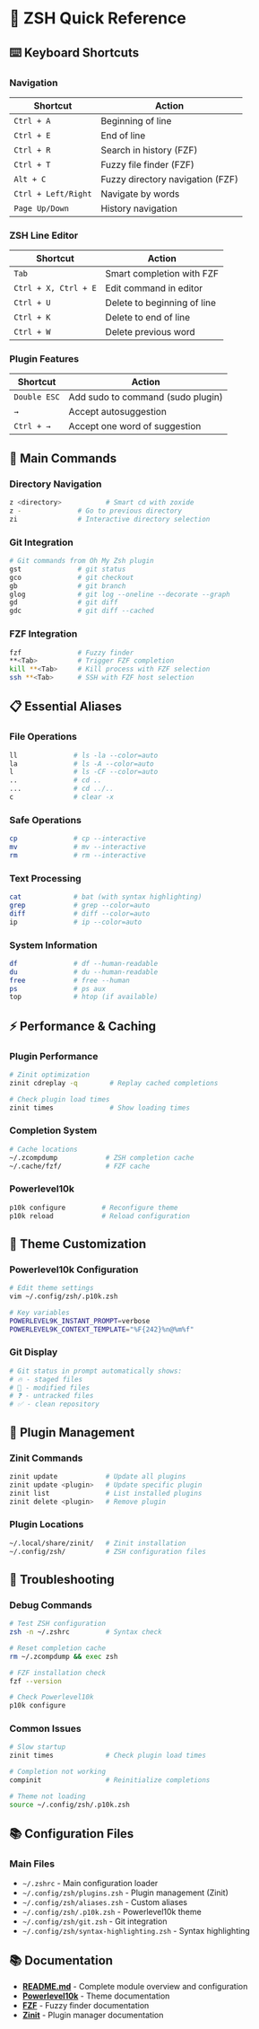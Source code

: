 # 🚀 ZSH Quick Reference

## ⌨️ Keyboard Shortcuts

### Navigation

| Shortcut | Action |
|----------|--------|
| `Ctrl + A` | Beginning of line |
| `Ctrl + E` | End of line |
| `Ctrl + R` | Search in history (FZF) |
| `Ctrl + T` | Fuzzy file finder (FZF) |
| `Alt + C` | Fuzzy directory navigation (FZF) |
| `Ctrl + Left/Right` | Navigate by words |
| `Page Up/Down` | History navigation |

### ZSH Line Editor

| Shortcut | Action |
|----------|--------|
| `Tab` | Smart completion with FZF |
| `Ctrl + X, Ctrl + E` | Edit command in editor |
| `Ctrl + U` | Delete to beginning of line |
| `Ctrl + K` | Delete to end of line |
| `Ctrl + W` | Delete previous word |

### Plugin Features

| Shortcut | Action |
|----------|--------|
| `Double ESC` | Add sudo to command (sudo plugin) |
| `→` | Accept autosuggestion |
| `Ctrl + →` | Accept one word of suggestion |

## 🔧 Main Commands

### Directory Navigation

```bash
z <directory>           # Smart cd with zoxide
z -              # Go to previous directory
zi               # Interactive directory selection
```

### Git Integration

```bash
# Git commands from Oh My Zsh plugin
gst              # git status
gco              # git checkout  
gb               # git branch
glog             # git log --oneline --decorate --graph
gd               # git diff
gdc              # git diff --cached
```

### FZF Integration

```bash
fzf              # Fuzzy finder
**<Tab>          # Trigger FZF completion
kill **<Tab>     # Kill process with FZF selection
ssh **<Tab>      # SSH with FZF host selection
```

## 📋 Essential Aliases

### File Operations

```bash
ll              # ls -la --color=auto
la              # ls -A --color=auto
l               # ls -CF --color=auto
..              # cd ..
...             # cd ../..
c               # clear -x
```

### Safe Operations

```bash
cp              # cp --interactive
mv              # mv --interactive
rm              # rm --interactive
```

### Text Processing

```bash
cat             # bat (with syntax highlighting)
grep            # grep --color=auto
diff            # diff --color=auto
ip              # ip --color=auto
```

### System Information

```bash
df              # df --human-readable
du              # du --human-readable
free            # free --human
ps              # ps aux
top             # htop (if available)
```

## ⚡ Performance & Caching

### Plugin Performance

```bash
# Zinit optimization
zinit cdreplay -q        # Replay cached completions

# Check plugin load times
zinit times              # Show loading times
```

### Completion System

```bash
# Cache locations
~/.zcompdump            # ZSH completion cache
~/.cache/fzf/           # FZF cache
```

### Powerlevel10k

```bash
p10k configure         # Reconfigure theme
p10k reload            # Reload configuration
```

## 🎨 Theme Customization

### Powerlevel10k Configuration

```bash
# Edit theme settings
vim ~/.config/zsh/.p10k.zsh

# Key variables
POWERLEVEL9K_INSTANT_PROMPT=verbose
POWERLEVEL9K_CONTEXT_TEMPLATE="%F{242}%n@%m%f"
```

### Git Display

```bash
# Git status in prompt automatically shows:
# 🔥 - staged files
# 📝 - modified files  
# ❓ - untracked files
# ✅ - clean repository
```

## 🔌 Plugin Management

### Zinit Commands

```bash
zinit update            # Update all plugins
zinit update <plugin>   # Update specific plugin
zinit list              # List installed plugins
zinit delete <plugin>   # Remove plugin
```

### Plugin Locations

```bash
~/.local/share/zinit/   # Zinit installation
~/.config/zsh/          # ZSH configuration files
```

## 🧪 Troubleshooting

### Debug Commands

```bash
# Test ZSH configuration
zsh -n ~/.zshrc         # Syntax check

# Reset completion cache
rm ~/.zcompdump && exec zsh

# FZF installation check
fzf --version

# Check Powerlevel10k
p10k configure
```

### Common Issues

```bash
# Slow startup
zinit times             # Check plugin load times

# Completion not working  
compinit                # Reinitialize completions

# Theme not loading
source ~/.config/zsh/.p10k.zsh
```

## 📚 Configuration Files

### Main Files

- `~/.zshrc` - Main configuration loader
- `~/.config/zsh/plugins.zsh` - Plugin management (Zinit)
- `~/.config/zsh/aliases.zsh` - Custom aliases
- `~/.config/zsh/.p10k.zsh` - Powerlevel10k theme
- `~/.config/zsh/git.zsh` - Git integration
- `~/.config/zsh/syntax-highlighting.zsh` - Syntax highlighting

## 📚 Documentation

- **[README.md](README.md)** - Complete module overview and configuration
- **[Powerlevel10k](https://github.com/romkatv/powerlevel10k)** - Theme documentation
- **[FZF](https://github.com/junegunn/fzf)** - Fuzzy finder documentation
- **[Zinit](https://github.com/zdharma-continuum/zinit)** - Plugin manager documentation
